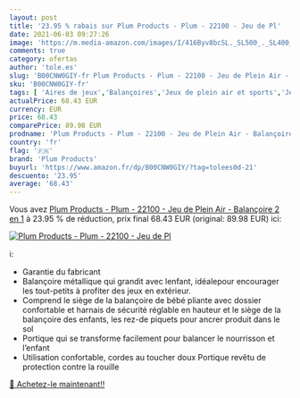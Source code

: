 ```yaml
---
layout: post
title: '23.95 % rabais sur Plum Products - Plum - 22100 - Jeu de Pl'
date: 2021-06-03 09:27:26
image: 'https://m.media-amazon.com/images/I/416Byv8bcSL._SL500_._SL400_.jpg'
comments: true
category: ofertas
author: 'tole.es'
slug: 'B00CNW0GIY-fr Plum Products - Plum - 22100 - Jeu de Plein Air -...'
sku: 'B00CNW0GIY-fr'
tags: [ 'Aires de jeux','Balançoires','Jeux de plein air et sports','Jeux et Jouets','Jeux et jouets','plum products', ]
actualPrice: 68.43 EUR
currency: EUR
price: 68.43
comparePrice: 89.98 EUR
prodname: 'Plum Products - Plum - 22100 - Jeu de Plein Air - Balançoire 2 en 1'
country: 'fr'
flag: '🇫🇷'
brand: 'Plum Products'
buyurl: 'https://www.amazon.fr/dp/B00CNW0GIY/?tag=tolees0d-21'
descuento: '23.95'
average: '68.43'
---
```


Vous avez [Plum Products - Plum - 22100 - Jeu de Plein Air - Balançoire 2 en 1](https://www.amazon.fr/dp/B00CNW0GIY/?tag=tolees0d-21)  à  23.95 % de réduction, prix final  68.43 EUR (original: 89.98 EUR) ici:

[![Plum Products - Plum - 22100 - Jeu de Pl](https://m.media-amazon.com/images/I/416Byv8bcSL._SL500_._SL400_.jpg)](https://www.amazon.fr/dp/B00CNW0GIY/?tag=tolees0d-21)

ℹ️:

- Garantie du fabricant
- Balançoire métallique qui grandit avec lenfant, idéalepour encourager les tout-petits à profiter des jeux en extérieur.
- Comprend le siège de la balançoire de bébé pliante avec dossier confortable et harnais de sécurité réglable en hauteur et le siège de la balançoire des enfants, les rez-de piquets pour ancrer produit dans le sol
- Portique qui se transforme facilement pour balancer le nourrisson et l’enfant
- Utilisation confortable, cordes au toucher doux Portique revêtu de protection contre la rouille

[🛒 Achetez-le maintenant!!](https://www.amazon.fr/dp/B00CNW0GIY/?tag=tolees0d-21)
